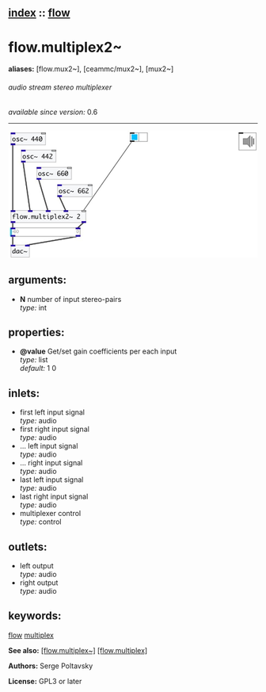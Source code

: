 [index](index.html) :: [flow](category_flow.html)
---

# flow.multiplex2~
**aliases:** [flow.mux2\~], [ceammc/mux2\~], [mux2\~]


###### audio stream stereo multiplexer

*available since version:* 0.6

---




[![example](../examples/img/flow.multiplex2~.jpg)](../examples/pd/flow.multiplex2~.pd)



## arguments:

* **N**
number of input stereo-pairs<br>
_type:_ int<br>





## properties:

* **@value** 
Get/set gain coefficients per each input<br>
_type:_ list<br>
_default:_ 1 0<br>



## inlets:

* first left input signal<br>
_type:_ audio
* first right input signal<br>
_type:_ audio
* ... left input signal<br>
_type:_ audio
* ... right input signal<br>
_type:_ audio
* last left input signal<br>
_type:_ audio
* last right input signal<br>
_type:_ audio
* multiplexer control<br>
_type:_ control



## outlets:

* left output<br>
_type:_ audio
* right output<br>
_type:_ audio



## keywords:

[flow](keywords/flow.html)
[multiplex](keywords/multiplex.html)



**See also:**
[\[flow.multiplex~\]](flow.multiplex~.html)
[\[flow.multiplex\]](flow.multiplex.html)




**Authors:** Serge Poltavsky




**License:** GPL3 or later





